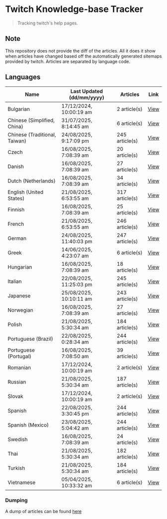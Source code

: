 # Twitch Knowledge-base Tracker
> Tracking twitch's help pages. 

## Note
This repository does not provide the diff of the articles. All it does it show when articles have changed based
off the automatically generated sitemaps provided by twitch. Articles are separated by language code.

## Languages

| Name                          | Last Updated (dd/mm/yyyy) | Articles       | Link                   |
|-------------------------------|---------------------------|----------------|------------------------|
| Bulgarian                     | 17/12/2024, 10:00:19 am   | 2 article(s)   | [View](docs/bg.md)     |
| Chinese (Simplified, China)   | 31/07/2025, 8:14:45 am    | 6 article(s)   | [View](docs/zh_CN.md)  |
| Chinese (Traditional, Taiwan) | 24/08/2025, 9:17:09 pm    | 245 article(s) | [View](docs/zh_TW.md)  |
| Czech                         | 16/08/2025, 7:08:39 am    | 20 article(s)  | [View](docs/cs.md)     |
| Danish                        | 16/08/2025, 7:08:39 am    | 27 article(s)  | [View](docs/da.md)     |
| Dutch (Netherlands)           | 16/08/2025, 7:08:39 am    | 34 article(s)  | [View](docs/nl_NL.md)  |
| English (United States)       | 21/08/2025, 6:53:55 am    | 317 article(s) | [View](docs/en_US.md)  |
| Finnish                       | 16/08/2025, 7:08:39 am    | 25 article(s)  | [View](docs/fi.md)     |
| French                        | 21/08/2025, 6:53:55 am    | 246 article(s) | [View](docs/fr.md)     |
| German                        | 24/08/2025, 11:40:03 pm   | 247 article(s) | [View](docs/de.md)     |
| Greek                         | 14/06/2025, 4:23:07 am    | 6 article(s)   | [View](docs/el.md)     |
| Hungarian                     | 16/08/2025, 7:08:39 am    | 18 article(s)  | [View](docs/hu.md)     |
| Italian                       | 22/08/2025, 11:25:03 pm   | 245 article(s) | [View](docs/it.md)     |
| Japanese                      | 25/08/2025, 10:10:11 am   | 243 article(s) | [View](docs/ja.md)     |
| Norwegian                     | 16/08/2025, 7:08:39 am    | 27 article(s)  | [View](docs/no.md)     |
| Polish                        | 21/08/2025, 5:30:34 am    | 184 article(s) | [View](docs/pl.md)     |
| Portuguese (Brazil)           | 22/08/2025, 0:28:34 am    | 244 article(s) | [View](docs/pt_BR.md)  |
| Portuguese (Portugal)         | 16/08/2025, 7:08:50 am    | 39 article(s)  | [View](docs/pt_PT.md)  |
| Romanian                      | 17/12/2024, 10:00:19 am   | 2 article(s)   | [View](docs/ro.md)     |
| Russian                       | 21/08/2025, 5:30:34 am    | 187 article(s) | [View](docs/ru.md)     |
| Slovak                        | 17/12/2024, 10:00:19 am   | 2 article(s)   | [View](docs/sk.md)     |
| Spanish                       | 22/08/2025, 3:30:45 pm    | 244 article(s) | [View](docs/es.md)     |
| Spanish (Mexico)              | 23/08/2025, 5:04:42 am    | 244 article(s) | [View](docs/es_MX.md)  |
| Swedish                       | 16/08/2025, 7:08:39 am    | 24 article(s)  | [View](docs/sv.md)     |
| Thai                          | 21/08/2025, 5:30:34 am    | 182 article(s) | [View](docs/th.md)     |
| Turkish                       | 21/08/2025, 5:30:34 am    | 184 article(s) | [View](docs/tr.md)     |
| Vietnamese                    | 05/04/2025, 10:33:32 am   | 6 article(s)   | [View](docs/vi.md)     |

### Dumping
A dump of articles can be found [here](docs/RAW.md)